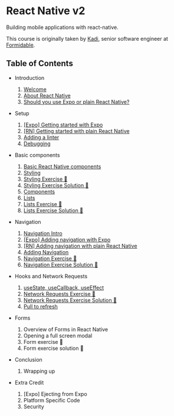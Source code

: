# React Native v2

Building mobile applications with react-native.

This course is originally taken by [Kadi](https://github.com/kadikraman), senior software engineer at [Formidable](https://formidable.com/).

## Table of Contents

- Introduction
   1. [Welcome](src/01.welcome.md)
   2. [About React Native](src/02.about-rn.md)
   3. [Should you use Expo or plain React Native?](src/03.expo-vs-rn.md)

- Setup
   1. [\[Expo\] Getting started with Expo](src/04.getting-started-with-expo.md)
   2. [\[RN\] Getting started with plain React Native](src/05.getting-started-with-plain-rn.md)
   3. [Adding a linter](src/06.adding-linter.md)
   4. [Debugging](src/07.debugging.md)

- Basic components
   1. [Basic React Native components](./src/08.basic-rn-components.md)
   2. [Styling](./src/09.styling.md)
   3. [Styling Exercise 📝](./src/10.styling-exercise.md)
   4. [Styling Exercise Solution 👀](./src/11.styling-solution.md)
   5. [Components](./src/12.components.md)
   6. [Lists](./src/13.lists.md)
   7. [Lists Exercise 📝](./src/14.lists-exercise.md)
   8. [Lists Exercise Solution 👀](./src/15.lists-exercise-solution.md)

- Navigation
   1. [Navigation Intro](./src/16.navigation-intro.md)
   2. [[Expo] Adding navigation with Expo](./src/17.adding-navigation-expo.md)
   3. [[RN] Adding navigation with plain React Native](./src/18.adding-navigation-plain-rn.md)
   4. [Adding Navigation](./src/19.adding-navigation.md)
   5. [Navigation Exercise 📝](./src/20.navigation-exercise.md)
   6. [Navigation Exercise Solution 👀](./src/21.navigation-exercise-solution.md)

- Hooks and Network Requests
  1. [useState, useCallback, useEffect](./src/22.hooks.md)
  2. [Network Requests Exercise 📝](./src/23.network-requests-exercise.md)
  3. [Network Requests Exercise Solution 👀](./src/24.network-requests-exercise-solution.md)
  4. [Pull to refresh](./src/25.pull-to-refresh.md)

- Forms
  1. Overview of Forms in React Native
  2. Opening a full screen modal
  3. Form exercise 📝
  4. Form exercise solution 👀

- Conclusion
  1. Wrapping up

- Extra Credit
  1. [Expo] Ejecting from Expo
  2. Platform Specific Code
  3. Security
